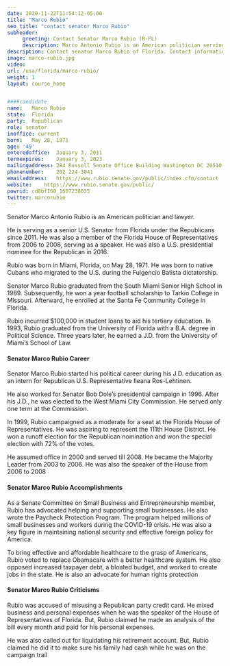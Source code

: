 ```yaml
---
date: 2020-11-22T11:54:12-05:00
title: "Marco Rubio"
seo_title: "contact senator Marco Rubio"
subheader:
     greeting: Contact Senator Marco Rubio (R-FL)
     description: Marco Antonio Rubio is an American politician serving as the senior United States senator from Florida. A Republican, he previously served as speaker of the Florida House of Representatives. 
description: Contact senator Marco Rubio of Florida. Contact information for Thomas R. Carper includes email address, phone number, and mailing address.
image: marco-rubio.jpg
video: 
url: /usa/florida/marco-rubio/
weight: 1
layout: course_home


####candidate
name:	Marco Rubio
state:	Florida
party:	Republican
role: senator
inoffice: current
born:	May 28, 1971
age: '49'
enteredoffice:	January 3, 2011
termexpires:	January 3, 2023
mailingaddress:	284 Russell Senate Office Building Washington DC 20510
phonenumber:	202 224-3041
emailaddress:	https://www.rubio.senate.gov/public/index.cfm/contact
website:	https://www.rubio.senate.gov/public/
powrid: cd8bf160_1607238035
twitter: marcorubio
---
```

Senator Marco Antonio Rubio is an American politician and lawyer.

He is serving as a senior U.S. Senator from Florida under the Republicans since 2011. He was also a member of the Florida House of Representatives from 2006 to 2008, serving as a speaker. He was also a U.S. presidential nominee for the Republican in 2016.

Rubio was born in Miami, Florida, on May 28, 1971. He was born to native Cubans who migrated to the U.S. during the Fulgencio Batista dictatorship.

Senator Marco Rubio graduated from the South Miami Senior High School in 1989. Subsequently, he won a year football scholarship to Tarkio College in Missouri. Afterward, he enrolled at the Santa Fe Community College in Florida.

Rubio incurred $100,000 in student loans to aid his tertiary education. In 1993, Rubio graduated from the University of Florida with a B.A. degree in Political Science. Three years later, he earned a J.D. from the University of Miami’s School of Law.

#### Senator Marco Rubio Career

Senator Marco Rubio started his political career during his J.D. education as an intern for Republican U.S. Representative Ileana Ros-Lehtinen.

He also worked for Senator Bob Dole’s presidential campaign in 1996. After his J.D., he was elected to the West Miami City Commission. He served only one term at the Commission.

In 1999, Rubio campaigned as a moderate for a seat at the Florida House of Representatives. He was aspiring to represent the 111th House District. He won a runoff election for the Republican nomination and won the special election with 72% of the votes.

He assumed office in 2000 and served till 2008. He became the Majority Leader from 2003 to 2006. He was also the speaker of the House from 2006 to 2008

#### Senator Marco Rubio Accomplishments

As a Senate Committee on Small Business and Entrepreneurship member, Rubio has advocated helping and supporting small businesses. He also wrote the Paycheck Protection Program. The program helped millions of small businesses and workers during the COVID-19 crisis. He was also a key figure in maintaining national security and effective foreign policy for America.

To bring effective and affordable healthcare to the grasp of Americans, Rubio voted to replace Obamacare with a better healthcare system. He also opposed increased taxpayer debt, a bloated budget, and worked to create jobs in the state. He is also an advocate for human rights protection

#### Senator Marco Rubio Criticisms

Rubio was accused of misusing a Republican party credit card. He mixed business and personal expenses when he was the speaker of the House of Representatives of Florida. But, Rubio claimed he made an analysis of the bill every month and paid for his personal expenses.

He was also called out for liquidating his retirement account. But, Rubio claimed he did it to make sure his family had cash while he was on the campaign trail